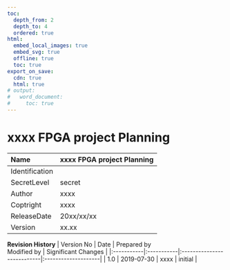 ```yaml
---
toc:
  depth_from: 2
  depth_to: 4
  ordered: true
html:
  embed_local_images: true
  embed_svg: true
  offline: true
  toc: true
export_on_save:
  cdn: true
  html: true
# output:
#   word_document:
#     toc: true  
---
```

# xxxx FPGA project Planning

| Name           | xxxx FPGA project Planning |
| :------------- | :--------------------------- |
| Identification |                              |
| SecretLevel    | secret                       |
| Author         | xxxx                         |
| Coptright      | xxxx                         |
| ReleaseDate    | 20xx/xx/xx                   |
| Version        | xx.xx                        |

**Revision History**
| Version No | Date | Prepared by<br>Modified by | Significant Changes |
|:-----------|:-----------|:---------------------------|:--------------------|
| 1.0 | 2019-07-30 | xxxx | initial |